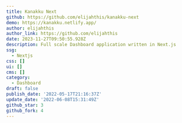 ```yaml
---
title: Kanakku Next
github: https://github.com/elijahthis/kanakku-next
demo: https://kanakku.netlify.app/
author: elijahthis
author_link: https://github.com/elijahthis
date: 2023-11-27T09:50:55.928Z
description: Full scale Dashboard application written in Next.js
ssg:
  - Nextjs
css: []
ui: []
cms: []
category:
  - Dashboard
draft: false
publish_date: '2022-05-17T21:16:37Z'
update_date: '2022-06-08T15:31:49Z'
github_star: 3
github_fork: 4
---
```

